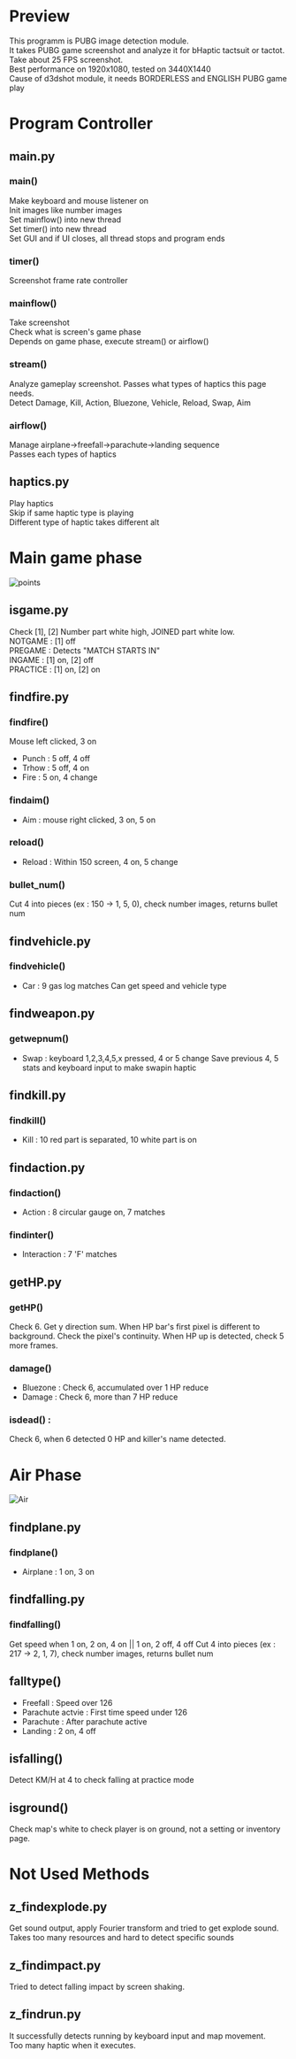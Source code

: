 # Preview
This programm is PUBG image detection module.  
It takes PUBG game screenshot and analyze it for bHaptic tactsuit or tactot.  
Take about 25 FPS screenshot.  
Best performance on 1920x1080, tested on 3440X1440  
Cause of d3dshot module, it needs BORDERLESS and ENGLISH PUBG game play


# Program Controller
## main.py
### main()
Make keyboard and mouse listener on  
Init images like number images  
Set mainflow() into new thread  
Set timer() into new thread  
Set GUI and if UI closes, all thread stops and program ends
### timer()
Screenshot frame rate controller
### mainflow()
Take screenshot  
Check what is screen's game phase  
Depends on game phase, execute stream() or airflow()
### stream()
Analyze gameplay screenshot. 
Passes what types of haptics this page needs.  
Detect Damage, Kill, Action, Bluezone, Vehicle, Reload, Swap, Aim  
### airflow()
Manage airplane->freefall->parachute->landing sequence  
Passes each types of haptics

## haptics.py
Play haptics  
Skip if same haptic type is playing  
Different type of haptic takes different alt

# Main game phase
![points](https://user-images.githubusercontent.com/76416010/108980497-12c2db80-76cf-11eb-942a-c915c2ee3d2c.png)

## isgame.py
Check [1], [2] 
Number part white high, JOINED part white low.  
NOTGAME : [1] off  
PREGAME : Detects "MATCH STARTS IN"  
INGAME : [1] on, [2] off  
PRACTICE : [1] on, [2] on  

## findfire.py
### findfire()
Mouse left clicked, 3 on
* Punch : 5 off, 4 off
* Trhow : 5 off, 4 on
* Fire : 5 on, 4 change
### findaim()
* Aim : mouse right clicked, 3 on, 5 on
### reload()
* Reload : Within 150 screen, 4 on, 5 change

### bullet_num() 
Cut 4 into pieces (ex : 150 -> 1, 5, 0), check number images, returns bullet num

## findvehicle.py
### findvehicle() 
* Car : 9 gas log matches
Can get speed and vehicle type

## findweapon.py
### getwepnum()
* Swap : keyboard 1,2,3,4,5,x pressed, 4 or 5 change
Save previous 4, 5 stats and keyboard input to make swapin haptic
## findkill.py
### findkill()
* Kill : 10 red part is separated, 10 white part is on

## findaction.py
### findaction()
* Action : 8 circular gauge on, 7 matches
### findinter() 
* Interaction : 7 'F' matches

## getHP.py
### getHP()
Check 6. Get y direction sum.
When HP bar's first pixel is different to background.
Check the pixel's continuity.
When HP up is detected, check 5 more frames.
### damage()
* Bluezone : Check 6, accumulated over 1 HP reduce
* Damage : Check 6, more than 7 HP reduce
### isdead() :
Check 6, when 6 detected 0 HP and killer's name detected.

# Air Phase
![Air](https://user-images.githubusercontent.com/76416010/109091955-1602a980-7759-11eb-9c03-e553304d4a72.png)
## findplane.py
### findplane()
* Airplane : 1 on, 3 on
## findfalling.py
### findfalling()
Get speed when 1 on, 2 on, 4 on || 1 on, 2 off, 4 off
Cut 4 into pieces (ex : 217 -> 2, 1, 7), check number images, returns bullet num
## falltype()
* Freefall : Speed over 126
* Parachute actvie : First time speed under 126
* Parachute : After parachute active
* Landing : 2 on, 4 off
## isfalling()
Detect KM/H at 4 to check falling at practice mode
## isground() 
Check map's white to check player is on ground, not a setting or inventory page.

# Not Used Methods
## z_findexplode.py
Get sound output, apply Fourier transform and tried to get explode sound.  
Takes too many resources and hard to detect specific sounds
## z_findimpact.py
Tried to detect falling impact by screen shaking.  
## z_findrun.py
It successfully detects running by keyboard input and map movement.  
Too many haptic when it executes.
